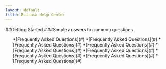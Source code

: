 ```yaml
---
layout: default
title: Bitcasa Help Center
---
```


##Getting Started
###Simple answers to common questions

<ul id="double">
*[Frequently Asked Questions](#)
*[Frequently Asked Questions](#)
*[Frequently Asked Questions](#)
*[Frequently Asked Questions](#)
*[Frequently Asked Questions](#)
*[Frequently Asked Questions](#)
*[Frequently Asked Questions](#)
*[Frequently Asked Questions](#)
*[Frequently Asked Questions](#)
</ul>